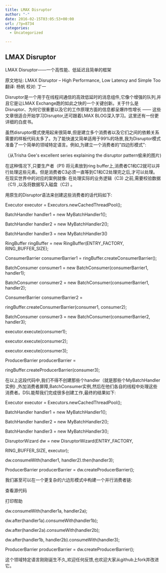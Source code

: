```yaml
---
title: LMAX Disruptor
author: "-"
date: 2016-02-15T03:05:53+00:00
url: /?p=8734
categories:
  - Uncategorized

---
```

## LMAX Disruptor
LMAX Disruptor——一个高性能、低延迟且简单的框架
  
原文地址: LMAX Disruptor – High Performance, Low Latency and Simple Too 翻译: 杨帆 校对: 丁一

Disruptor是一个用于在线程间通信的高效低延时的消息组件,它像个增强的队列,并且它是让LMAX Exchange跑的如此之快的一个关键创新。关于什么是Disruptor、为何它很重要以及它的工作原理方面的信息都呈爆炸性增长 —— 这些文章很适合开始学习Disruptor,还可跟着LMAX BLOG深入学习。这里还有一份更详细的白皮书。


虽然disruptor模式使用起来很简单,但是建立多个消费者以及它们之间的依赖关系需要的样板代码太多了。为了能快速又简单适用于99%的场景,我为Disruptor模式准备了一个简单的领域特定语言。例如,为建立一个消费者的"四边形模式": 

（从Trisha Gee's excellent series explaining the disruptor pattern偷来的图片) 

在这种情况下,只要生产者（P1) 将元素放到ring buffer上,消费者C1和C2就可以并行处理这些元素。但是消费者C3必须一直等到C1和C2处理完之后,才可以处理。在现实世界中的对应的案例就像: 在处理实际的业务逻辑（C3) 之前,需要校验数据（C1) ,以及将数据写入磁盘（C2) 。

用原生的Disruptor语法来创建这些消费者的话代码如下: 

Executor executor = Executors.newCachedThreadPool();
  
BatchHandler handler1 = new MyBatchHandler1();
  
BatchHandler handler2 = new MyBatchHandler2();
  
BatchHandler handler3 = new MyBatchHandler3()
  
RingBuffer ringBuffer = new RingBuffer(ENTRY_FACTORY, RING_BUFFER_SIZE);
  
ConsumerBarrier consumerBarrier1 = ringBuffer.createConsumerBarrier();
  
BatchConsumer consumer1 = new BatchConsumer(consumerBarrier1, handler1);
  
BatchConsumer consumer2 = new BatchConsumer(consumerBarrier1, handler2);
  
ConsumerBarrier consumerBarrier2 =
  
ringBuffer.createConsumerBarrier(consumer1, consumer2);
  
BatchConsumer consumer3 = new BatchConsumer(consumerBarrier2, handler3);
  
executor.execute(consumer1);
  
executor.execute(consumer2);
  
executor.execute(consumer3);
  
ProducerBarrier producerBarrier =
  
ringBuffer.createProducerBarrier(consumer3);
  
在以上这段代码中,我们不得不创建那些个handler（就是那些个MyBatchHandler实例) ,外加消费者屏障,BatchConsumer实例,然后在他们各自的线程中处理这些消费者。DSL能帮我们完成很多创建工作,最终的结果如下: 

Executor executor = Executors.newCachedThreadPool();
  
BatchHandler handler1 = new MyBatchHandler1();
  
BatchHandler handler2 = new MyBatchHandler2();
  
BatchHandler handler3 = new MyBatchHandler3();
  
DisruptorWizard dw = new DisruptorWizard(ENTRY_FACTORY,
  
RING_BUFFER_SIZE, executor);
  
dw.consumeWith(handler1, handler2).then(handler3);
  
ProducerBarrier producerBarrier = dw.createProducerBarrier();
  
我们甚至可以在一个更复杂的六边形模式中构建一个并行消费者链: 

查看源代码
  
打印帮助
  
dw.consumeWith(handler1a, handler2a);
  
dw.after(handler1a).consumeWith(handler1b);
  
dw.after(handler2a).consumeWith(handler2b);
  
dw.after(handler1b, handler2b).consumeWith(handler3);
  
ProducerBarrier producerBarrier = dw.createProducerBarrier();
  
这个领域特定语言刚刚诞生不久,欢迎任何反馈,也欢迎大家从github上fork并改进它。